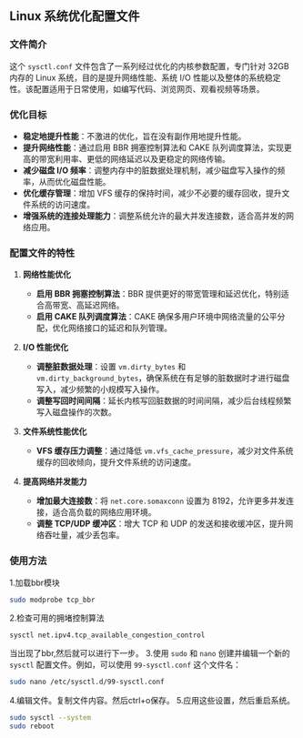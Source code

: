 ## Linux 系统优化配置文件

### 文件简介

这个 `sysctl.conf` 文件包含了一系列经过优化的内核参数配置，专门针对 32GB 内存的 Linux 系统，目的是提升网络性能、系统 I/O 性能以及整体的系统稳定性。该配置适用于日常使用，如编写代码、浏览网页、观看视频等场景。

### 优化目标

- **稳定地提升性能**：不激进的优化，旨在没有副作用地提升性能。
- **提升网络性能**：通过启用 BBR 拥塞控制算法和 CAKE 队列调度算法，实现更高的带宽利用率、更低的网络延迟以及更稳定的网络传输。
- **减少磁盘 I/O 频率**：调整内存中的脏数据处理机制，减少磁盘写入操作的频率，从而优化磁盘性能。
- **优化缓存管理**：增加 VFS 缓存的保持时间，减少不必要的缓存回收，提升文件系统的访问速度。
- **增强系统的连接处理能力**：调整系统允许的最大并发连接数，适合高并发的网络应用。

### 配置文件的特性

1. **网络性能优化**
   - **启用 BBR 拥塞控制算法**：BBR 提供更好的带宽管理和延迟优化，特别适合高带宽、高延迟网络。
   - **启用 CAKE 队列调度算法**：CAKE 确保多用户环境中网络流量的公平分配，优化网络接口的延迟和队列管理。

2. **I/O 性能优化**
   - **调整脏数据处理**：设置 `vm.dirty_bytes` 和 `vm.dirty_background_bytes`，确保系统在有足够的脏数据时才进行磁盘写入，减少频繁的小规模写入操作。
   - **调整写回时间间隔**：延长内核写回脏数据的时间间隔，减少后台线程频繁写入磁盘操作的次数。

3. **文件系统性能优化**
   - **VFS 缓存压力调整**：通过降低 `vm.vfs_cache_pressure`，减少对文件系统缓存的回收倾向，提升文件系统的访问速度。

4. **提高网络并发能力**
   - **增加最大连接数**：将 `net.core.somaxconn` 设置为 8192，允许更多并发连接，适合高负载的网络应用环境。
   - **调整 TCP/UDP 缓冲区**：增大 TCP 和 UDP 的发送和接收缓冲区，提升网络吞吐量，减少丢包率。

### 使用方法

1.加载bbr模块
```bash
sudo modprobe tcp_bbr
```
2.检查可用的拥堵控制算法
```
sysctl net.ipv4.tcp_available_congestion_control
```
当出现了bbr,然后就可以进行下一步。
3.使用 `sudo` 和 `nano` 创建并编辑一个新的 `sysctl` 配置文件。例如，可以使用 `99-sysctl.conf` 这个文件名：
```bash
sudo nano /etc/sysctl.d/99-sysctl.conf
```
4.编辑文件。复制文件内容。然后ctrl+o保存。
5.应用这些设置，然后重启系统。
```bash
sudo sysctl --system
sudo reboot
```




<!---
wxmup/wxmup is a ✨ special ✨ repository because its `README.md` (this file) appears on your GitHub profile.
You can click the Preview link to take a look at your changes.
--->
